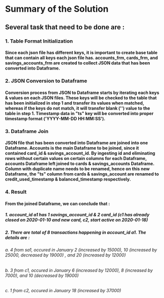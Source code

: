 # Summary of the Solution

## Several task that need to be done are :

### 1. Table Format Initialization
#### Since each json file has different keys, it is important to create base table that can contain all keys each json file has. accounts_frm, cards_frm, and savings_accounts_frm are created to collect JSON data that has been converted into Dataframe.

### 2. JSON Conversion to Dataframe
#### Conversion process from JSON to Dataframe starts by iterating each keys & values on each JSON files. These keys will be checked to the table that has been initialized in step 1 and transfer its values when matched, whereas if the keys do not match, it will transfer blank ('') value to the table in step 1. Timestamp data in "ts" key will be converted into proper timestamp format ('YYYY-MM-DD HH:MM:SS').

### 3. Dataframe Join
#### JSON file that has been converted into Dataframe are joined into one Dataframe. Accounts is the main Dataframe to be joined, since it contained card_id & savings_account_id. By ingesting id and eliminating rows without certain values on certain columns for each Dataframe, accounts Dataframe left joined to cards & savings_accounts Dataframe. Column with duplicate name needs to be renamed, hence on this new Dataframe, the "ts" column from cards & savings_account are renamed to credit_used_timestamp & balanced_timestamp respectively.

### 4. Result
#### From the joined Dataframe, we can conclude that :
##### 1. account_id a1 has 1 savings_account_id & 2 card_id (c1 has already closed on 2020-01-10 and new card, c2, start active on 2020-01-18)
##### 2. There are total of 8 transactions happening in account_id a1. The details are :
######  a. 4 from sa1, occured in January 2 (increased by 15000), 10 (increased by 25000, decreased by 19000) , and 20 (increased by 12000)
######  b. 3 from c1, occured in January 6 (increased by 12000), 8 (increased by 7000), and 10 (decreased by 19000)
######  c. 1 from c2, occured in January 18 (increased by 37000)
